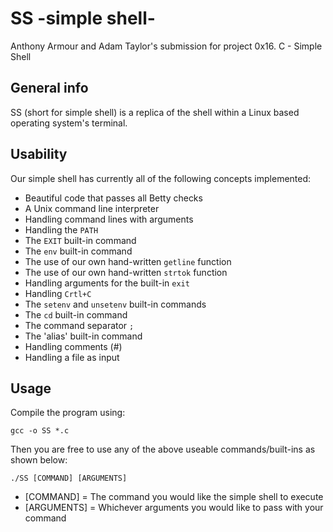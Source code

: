 # SS -simple shell-

Anthony Armour and Adam Taylor's submission for project 0x16. C - Simple Shell

## General info

SS (short for simple shell) is a replica of the shell within a Linux based operating system's terminal.

## Usability

Our simple shell has currently all of the following concepts implemented:

  * Beautiful code that passes all Betty checks
  * A Unix command line interpreter
  * Handling command lines with arguments
  * Handling the `PATH`
  * The `EXIT` built-in command
  * The `env` built-in command
  * The use of our own hand-written `getline` function
  * The use of our own hand-written `strtok` function
  * Handling arguments for the built-in `exit`
  * Handling `Crtl+C`
  * The `setenv` and `unsetenv` built-in commands
  * The `cd` built-in command
  * The command separator `;`
  * The 'alias' built-in command
  * Handling comments (#)
  * Handling a file as input

## Usage

Compile the program using:
```
gcc -o SS *.c
```
Then you are free to use any of the above useable commands/built-ins as shown below:

```
./SS [COMMAND] [ARGUMENTS]
```
  * [COMMAND] = The command you would like the simple shell to execute
  * [ARGUMENTS] = Whichever arguments you would like to pass with your command
